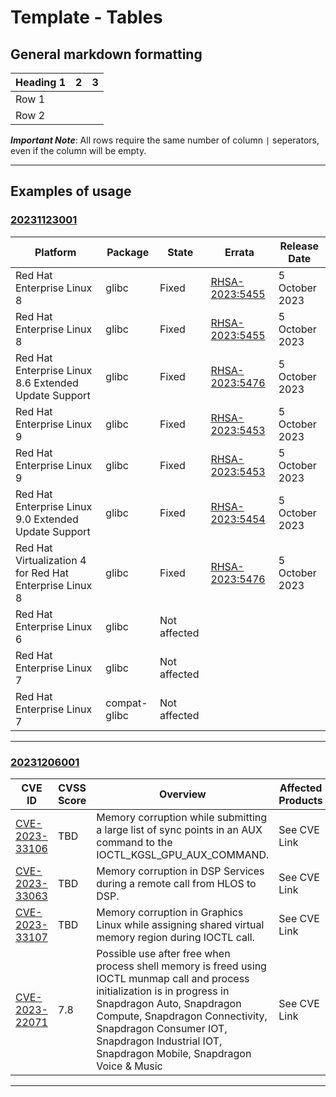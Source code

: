 # Template - Tables

## General markdown formatting
| Heading 1 | 2 | 3 |
| --- | --- | --- |
| Row 1 |  |  |
| Row 2 |  |  |

***Important Note***: All rows require the same number of column `|` seperators, even if the column will be empty.


---

## Examples of usage
### [20231123001](docs/advisories/20231123001-CISA-StopRansomware-LockBit-Citrix-Bleed.md)
| Platform | Package | State | Errata | Release Date |
| --- | --- | --- | --- | --- |
| Red Hat Enterprise Linux 8 | glibc | Fixed | [RHSA-2023:5455](https://access.redhat.com/errata/RHSA-2023:5455) | 5 October 2023 |
| Red Hat Enterprise Linux 8 | glibc | Fixed | [RHSA-2023:5455](https://access.redhat.com/errata/RHSA-2023:5455) | 5 October 2023 |
| Red Hat Enterprise Linux 8.6 Extended Update Support | glibc | Fixed | [RHSA-2023:5476](https://access.redhat.com/errata/RHSA-2023:5476) | 5 October 2023 |
| Red Hat Enterprise Linux 9 | glibc | Fixed | [RHSA-2023:5453](https://access.redhat.com/errata/RHSA-2023:5453) | 5 October 2023 |
| Red Hat Enterprise Linux 9 | glibc | Fixed | [RHSA-2023:5453](https://access.redhat.com/errata/RHSA-2023:5453) | 5 October 2023 |
| Red Hat Enterprise Linux 9.0 Extended Update Support | glibc | Fixed | [RHSA-2023:5454](https://access.redhat.com/errata/RHSA-2023:5454) | 5 October 2023 |
| Red Hat Virtualization 4 for Red Hat Enterprise Linux 8 | glibc | Fixed | [RHSA-2023:5476](https://access.redhat.com/errata/RHSA-2023:5476) | 5 October 2023 |
| Red Hat Enterprise Linux 6 | glibc | Not affected |  |  |
| Red Hat Enterprise Linux 7 | glibc | Not affected |  |  |
| Red Hat Enterprise Linux 7 | compat-glibc | Not affected |  |


---


### [20231206001](docs/advisories/20231206001-KnownExploitedVulnerability-Qualcomm-Multiple-Chipsets.md)
| CVE ID | CVSS Score | Overview | Affected Products | Vendor Bulletin |
| --- | --- | --- | --- | --- |
| [CVE-2023-33106](https://www.cve.org/CVERecord?id=CVE-2023-33106) | TBD | Memory corruption while submitting a large list of sync points in an AUX command to the IOCTL_KGSL_GPU_AUX_COMMAND. | See CVE Link | [Vendor Bulletin](<https://www.qualcomm.com/company/product-security/bulletins/december-2023-bulletin>) |
| [CVE-2023-33063](https://www.cve.org/CVERecord?id=CVE-2023-33063) | TBD | Memory corruption in DSP Services during a remote call from HLOS to DSP. | See CVE Link | [Vendor Bulletin](<https://www.qualcomm.com/company/product-security/bulletins/december-2023-bulletin>) |
| [CVE-2023-33107](https://www.cve.org/CVERecord?id=CVE-2023-33107) | TBD | Memory corruption in Graphics Linux while assigning shared virtual memory region during IOCTL call. | See CVE Link | [Vendor Bulletin](<https://www.qualcomm.com/company/product-security/bulletins/december-2023-bulletin>) |
| [CVE-2023-22071](https://www.cve.org/CVERecord?id=CVE-2023-22071) | 7.8 | Possible use after free when process shell memory is freed using IOCTL munmap call and process initialization is in progress in Snapdragon Auto, Snapdragon Compute, Snapdragon Connectivity, Snapdragon Consumer IOT, Snapdragon Industrial IOT, Snapdragon Mobile, Snapdragon Voice & Music | See CVE Link | [Vendor Bulletin](<https://www.qualcomm.com/company/product-security/bulletins/may-2022-bulletin>) |


---

